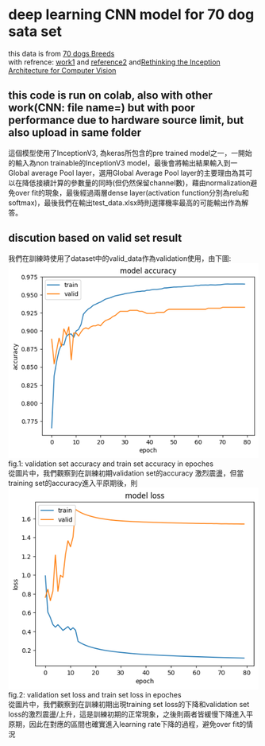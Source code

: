 # deep learning CNN model for 70 dog sata set
this data is from [70 dogs Breeds](https://www.kaggle.com/datasets/gpiosenka/70-dog-breedsimage-data-set/data)  
with refrence: [work1](https://www.kaggle.com/code/harshpriye/dogs-breed-prediction-cnn-inceptionv3) and [reference2](https://keras.io/api/applications/) and[Rethinking the Inception Architecture for Computer Vision](https://arxiv.org/abs/1512.00567)  

## this code is run on colab, also with other work(CNN: file name=) but with poor performance due to hardware source limit, but also upload in same folder

這個模型使用了InceptionV3, 為keras所包含的pre trained model之一，一開始的輸入為non trainable的InceptionV3 model，最後會將輸出結果輸入到一Global average Pool layer，選用Global Average Pool layer的主要理由為其可以在降低接續計算的參數量的同時(但仍然保留channel數)，藉由normalization避免over fit的現象，最後經過兩層dense layer(activation function分別為relu和softmax)，最後我們在輸出test_data.xlsx時則選擇機率最高的可能輸出作為解答。  
## discution based on valid set result
我們在訓練時使用了dataset中的valid_data作為validation使用，由下圖:  
![image](https://github.com/liuyihung/NCHU_CS_CH_hw0/blob/main/deep_learning/valid_train_acc.png)  
fig.1: validation set accuracy and train set accuracy in epoches  
從圖片中，我們觀察到在訓練初期validation set的accuracy 激烈震盪，但當 training set的accuracy進入平原期後，則 
![image](https://github.com/liuyihung/NCHU_CS_CH_hw0/blob/main/deep_learning/valid_train_loss.png)  
fig.2: validation set loss and train set loss in epoches  
從圖片中，我們觀察到在訓練初期出現training set loss的下降和validation set loss的激烈震盪/上升，這是訓練初期的正常現象，之後則兩者皆緩慢下降進入平原期，因此在對應的區間也確實進入learning rate下降的過程，避免over fit的情況
